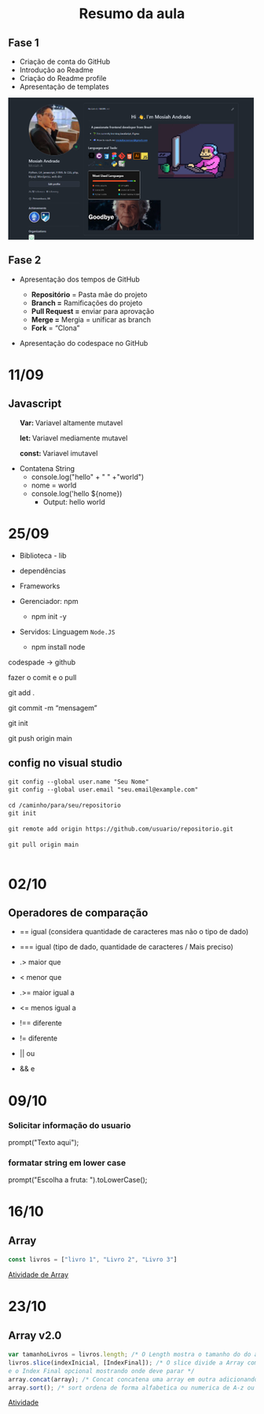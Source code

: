 
<h1 align="center" > Resumo da aula </h1>

## Fase 1
- Criação de conta do GitHub
- Introdução ao Readme
- Criação do Readme profile
- Apresentação de templates

<img src="image.png" width=500px align="center">





## Fase 2 
- Apresentação dos tempos de GitHub
    - **Repositório** = Pasta mãe do projeto
    - **Branch =** Ramificações do projeto
    - **Pull Request =** enviar para aprovação
    - **Merge =** Mergia = unificar as branch
    - **Fork** = “Clona”   

- Apresentação do codespace no GitHub

# 11/09

## Javascript
<ul><strong>Var: </strong> Variavel altamente mutavel</ul>
<ul><strong>let: </strong> Variavel mediamente mutavel</ul>
<ul><strong>const: </strong> Variavel imutavel</ul>

- Contatena String
    - console.log("hello" + " " +"world")
    - nome = world
    - console.log('hello ${nome})
        - Output: hello world


# 25/09 
 - Biblioteca - lib
- dependências
- Frameworks

- Gerenciador: npm
    - npm init -y
- Servidos: Linguagem `Node.JS`
    - npm install node

codespade → github

fazer o comit e o pull

git add .

git commit -m “mensagem”

git init

git push origin main

## config no visual studio
``` git
git config --global user.name "Seu Nome"
git config --global user.email "seu.email@example.com"

cd /caminho/para/seu/repositorio
git init

git remote add origin https://github.com/usuario/repositorio.git

git pull origin main


```

# 02/10

## Operadores de comparação

- == igual (considera quantidade de caracteres mas não o tipo de dado)

- === igual (tipo de dado, quantidade de caracteres / Mais preciso)

- .>  maior que

- <  menor que

- .>= maior igual a

- <= menos igual a

- !== diferente

- != diferente

- || ou

- && e

# 09/10
### Solicitar informação do usuario

prompt("Texto aqui");

### formatar string em lower case
prompt("Escolha a fruta: ").toLowerCase();

# 16/10
## Array

``` js
const livros = ["livro 1", "Livro 2", "Livro 3"]
```

[Atividade de Array](https://codepen.io/Mosiah-Andrade/pen/gOVWegd?editors=0012)



# 23/10 
## Array v2.0

``` js 
var tamanhoLivros = livros.length; /* O Length mostra o tamanho do do array livros */
livros.slice(indexInicial, [IndexFinal]); /* O slice divide a Array com o Index Inicial sendo obrigatorio
e o Index Final opcional mostrando onde deve parar */
array.concat(array); /* Concat concatena uma array em outra adicionando a array dentro do parentese no final da outra */
array.sort(); /* sort ordena de forma alfabetica ou numerica de A-z ou de 0-... */
```
[Atividade](https://codepen.io/Mosiah-Andrade/pen/rNXYBMG?editors=0012)
 
